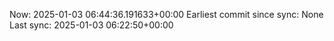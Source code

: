 Now: 2025-01-03 06:44:36.191633+00:00 Earliest commit since sync: None Last sync: 2025-01-03 06:22:50+00:00

